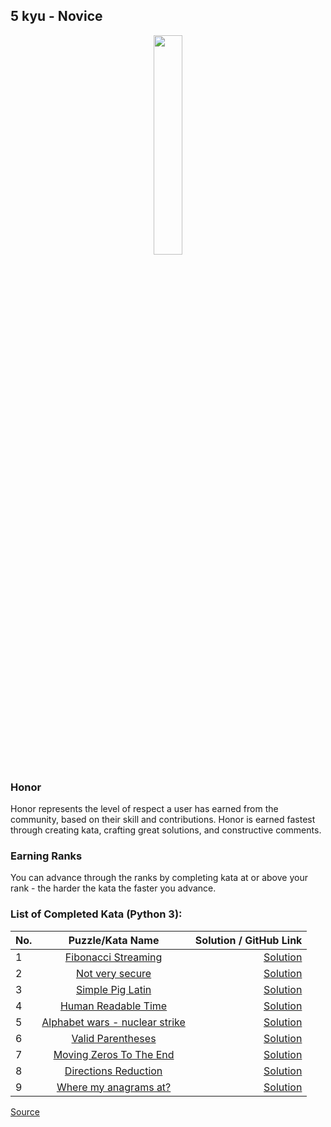 ## 5 kyu - Novice

<div align="center"> 
<img width="30%" height="30%" src="https://github.com/ikostan/codewars/blob/master/img/copy-rank-kyu.png" hspace="10">
</div>

### Honor

Honor represents the level of respect a user has earned from the community, based on their skill and contributions. Honor is earned fastest through creating kata, crafting great solutions, and constructive comments.

### Earning Ranks

You can advance through the ranks by completing kata at or above your rank - the harder the kata the faster you advance.

### List of Completed Kata (Python 3):

| No. | Puzzle/Kata Name                                                                                                   | Solution / GitHub Link                                                                          |
|-----|:------------------------------------------------------------------------------------------------------------------:|------------------------------------------------------------------------------------------------:|
|1    |[Fibonacci Streaming](https://www.codewars.com/kata/55695bc4f75bbaea5100016b/train/python)                          |[Solution](https://github.com/ikostan/codewars/tree/master/kyu_5/fibonacci_streaming)            |
|2    |[Not very secure](https://www.codewars.com/kata/526dbd6c8c0eb53254000110/train/python)                              |[Solution](https://github.com/ikostan/codewars/tree/master/kyu_5/not_very_secure)                |
|3    |[Simple Pig Latin](https://www.codewars.com/kata/520b9d2ad5c005041100000f/train/python)                             |[Solution](https://github.com/ikostan/codewars/tree/master/kyu_5/simple_pig_latin)               |
|4    |[Human Readable Time](https://www.codewars.com/kata/52685f7382004e774f0001f7/train/python)                          |[Solution](https://github.com/ikostan/codewars/tree/master/kyu_5/human_readable_time)            |
|5    |[Alphabet wars - nuclear strike](https://www.codewars.com/kata/alphabet-wars-nuclear-strike/train/python)           |[Solution](https://github.com/ikostan/codewars/tree/master/kyu_5/alphabet_wars_nuclear_strike)   |
|6    |[Valid Parentheses](https://www.codewars.com/kata/52774a314c2333f0a7000688/train/python)                            |[Solution](https://github.com/ikostan/codewars/tree/master/kyu_5/valid_parentheses)              |
|7    |[Moving Zeros To The End](https://www.codewars.com/kata/52597aa56021e91c93000cb0/train/python)                      |[Solution](https://github.com/ikostan/codewars/tree/master/kyu_5/moving_zeros_to_the_end)        |
|8    |[Directions Reduction](https://www.codewars.com/kata/550f22f4d758534c1100025a/train/python)                         |[Solution](https://github.com/ikostan/codewars/tree/master/kyu_5/directions_reduction)           |
|9    |[Where my anagrams at?](https://www.codewars.com/kata/523a86aa4230ebb5420001e1/train/python)                        |[Solution](https://github.com/ikostan/codewars/tree/master/kyu_5/where_my_anagrams_at)           |

[Source](https://www.codewars.com/about)
